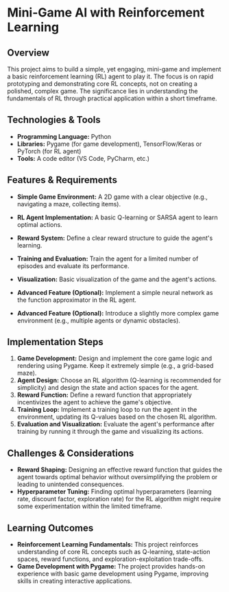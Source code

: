 # Mini-Game AI with Reinforcement Learning

## Overview

This project aims to build a simple, yet engaging, mini-game and implement a basic reinforcement learning (RL) agent to play it.  The focus is on rapid prototyping and demonstrating core RL concepts, not on creating a polished, complex game. The significance lies in understanding the fundamentals of RL through practical application within a short timeframe.

## Technologies & Tools

* **Programming Language:** Python
* **Libraries:** Pygame (for game development), TensorFlow/Keras or PyTorch (for RL agent)
* **Tools:**  A code editor (VS Code, PyCharm, etc.)

## Features & Requirements

- **Simple Game Environment:** A 2D game with a clear objective (e.g., navigating a maze, collecting items).
- **RL Agent Implementation:** A basic Q-learning or SARSA agent to learn optimal actions.
- **Reward System:** Define a clear reward structure to guide the agent's learning.
- **Training and Evaluation:**  Train the agent for a limited number of episodes and evaluate its performance.
- **Visualization:** Basic visualization of the game and the agent's actions.

- **Advanced Feature (Optional):** Implement a simple neural network as the function approximator in the RL agent.
- **Advanced Feature (Optional):**  Introduce a slightly more complex game environment (e.g., multiple agents or dynamic obstacles).


## Implementation Steps

1. **Game Development:** Design and implement the core game logic and rendering using Pygame.  Keep it extremely simple (e.g., a grid-based maze).
2. **Agent Design:** Choose an RL algorithm (Q-learning is recommended for simplicity) and design the state and action spaces for the agent.
3. **Reward Function:** Define a reward function that appropriately incentivizes the agent to achieve the game's objective.
4. **Training Loop:** Implement a training loop to run the agent in the environment, updating its Q-values based on the chosen RL algorithm.
5. **Evaluation and Visualization:** Evaluate the agent's performance after training by running it through the game and visualizing its actions.


## Challenges & Considerations

- **Reward Shaping:** Designing an effective reward function that guides the agent towards optimal behavior without oversimplifying the problem or leading to unintended consequences.
- **Hyperparameter Tuning:** Finding optimal hyperparameters (learning rate, discount factor, exploration rate) for the RL algorithm might require some experimentation within the limited timeframe.

## Learning Outcomes

- **Reinforcement Learning Fundamentals:** This project reinforces understanding of core RL concepts such as Q-learning, state-action spaces, reward functions, and exploration-exploitation trade-offs.
- **Game Development with Pygame:** The project provides hands-on experience with basic game development using Pygame, improving skills in creating interactive applications.

